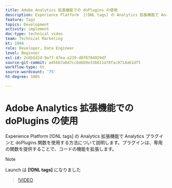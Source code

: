 ```yaml
---
title: Adobe Analytics 拡張機能での doPlugins の使用
description: Experience Platform  [!DNL tags] の Analytics 拡張機能で Analytics プラグインと doPlugins 関数を使用する方法について説明します。プラグインは、専用の関数を提供することで、コードの機能を拡張します。
feature: Tags
topics: Development
activity: implement
doc-type: technical video
team: Technical Marketing
kt: 1994
role: Developer, Data Engineer
level: Beginner
exl-id: 2c6b5d24-9a7f-47ea-a239-d0f8784029df
source-git-commit: a45667a8d7ccb46b9e33bd11a78fac9714a61df5
workflow-type: ht
source-wordcount: '75'
ht-degree: 100%

---
```


# Adobe Analytics 拡張機能での doPlugins の使用

Experience Platform [!DNL tags] の Analytics 拡張機能で Analytics プラグインと doPlugins 関数を使用する方法について説明します。プラグインは、専用の関数を提供することで、コードの機能を拡張します。

>[!NOTE]
>
> Launch は **[!DNL tags]** になりました

>[!VIDEO](https://video.tv.adobe.com/v/25171?quality=12&learn=on)
